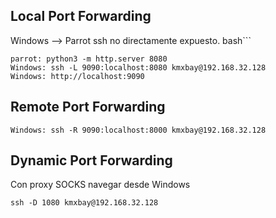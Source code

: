 ## Local Port Forwarding

Windows --> Parrot ssh no directamente expuesto.
bash```
```
parrot: python3 -m http.server 8080
Windows: ssh -L 9090:localhost:8080 kmxbay@192.168.32.128
Windows: http://localhost:9090
```

## Remote Port Forwarding


```
Windows: ssh -R 9090:localhost:8000 kmxbay@192.168.32.128
```

## Dynamic Port Forwarding

Con proxy SOCKS navegar desde Windows
```
ssh -D 1080 kmxbay@192.168.32.128
```

